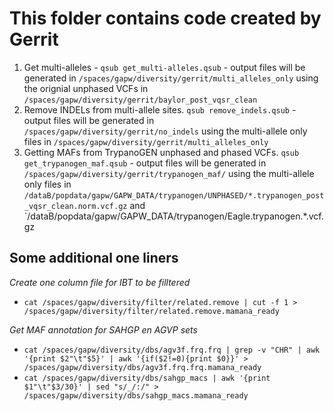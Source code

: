 # This folder contains code created by Gerrit

1. Get multi-alleles - `qsub get_multi-alleles.qsub` - output files will be generated in `/spaces/gapw/diversity/gerrit/multi_alleles_only` using the orignial unphased VCFs in `/spaces/gapw/diversity/gerrit/baylor_post_vqsr_clean`
2. Remove INDELs from multi-allele sites. `qsub remove_indels.qsub` - output files will be generated in `/spaces/gapw/diversity/gerrit/no_indels` using the multi-allele only files in `/spaces/gapw/diversity/gerrit/multi_alleles_only`
3. Getting MAFs from TrypanoGEN unphased and phased VCFs. `qsub get_trypanogen_maf.qsub` - output files will be generated in `/spaces/gapw/diversity/gerrit/trypanogen_maf/` using the multi-allele only files in `/dataB/popdata/gapw/GAPW_DATA/trypanogen/UNPHASED/*.trypanogen_post_vqsr_clean.norm.vcf.gz` and `/dataB/popdata/gapw/GAPW_DATA/trypanogen/Eagle.trypanogen.*.vcf.gz

## Some additional one liners
*Create one column file for IBT to be filltered*
* `cat /spaces/gapw/diversity/filter/related.remove | cut -f 1 >  /spaces/gapw/diversity/filter/related.remove.mamana_ready`

*Get MAF annotation for SAHGP en AGVP sets*
* `cat /spaces/gapw/diversity/dbs/agv3f.frq.frq | grep -v "CHR" | awk '{print $2"\t"$5}' | awk '{if($2!=0){print $0}}' > /spaces/gapw/diversity/dbs/agv3f.frq.frq.mamana_ready`
* `cat /spaces/gapw/diversity/dbs/sahgp_macs | awk '{print $1"\t"$3/30}' | sed "s/_/:/" > /spaces/gapw/diversity/dbs/sahgp_macs.mamana_ready`
